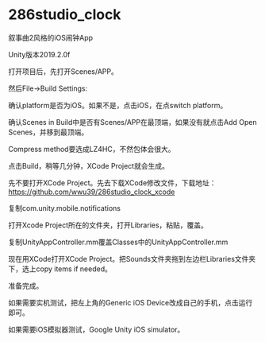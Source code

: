 # 286studio_clock
叙事曲2风格的iOS闹钟App

Unity版本2019.2.0f

打开项目后，先打开Scenes/APP。

然后File->Build Settings:

确认platform是否为iOS。如果不是，点击iOS，在点switch platform。

确认Scenes in Build中是否有Scenes/APP在最顶端，如果没有就点击Add Open Scenes，并移到最顶端。

Compress method要选成LZ4HC，不然包体会很大。

点击Build，稍等几分钟，XCode Project就会生成。

先不要打开XCode Project。先去下载XCode修改文件，下载地址：https://github.com/wwu39/286studio_clock_xcode

复制com.unity.mobile.notifications

打开Xcode Project所在的文件夹，打开Libraries，粘贴，覆盖。

复制UnityAppController.mm覆盖Classes中的UnityAppController.mm

现在用XCode打开XCode Project。把Sounds文件夹拖到左边栏Libraries文件夹下，选上copy items if needed。

准备完成。

如果需要实机测试，把左上角的Generic iOS Device改成自己的手机，点击运行即可。

如果需要iOS模拟器测试，Google Unity iOS simulator。
